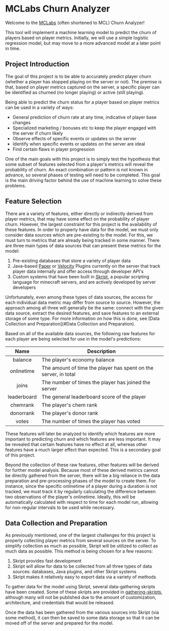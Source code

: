 # MCLabs Churn Analyzer

Welcome to the [MCLabs](https://labs-mc.com/) (often shortened to MCL) Churn Analyzer!

This tool will implement a machine learning model to predict the churn of players based on player metrics. Initially, we will use a simple logistic regression model, but may move to a more advanced model at a later point in time.

## Project Introduction

The goal of this project is to be able to accurately predict player churn (whether a player has stopped playing on the server or not). The premise is that, based on player metrics captured on the server, a specific player can be identified as churned (no longer playing) or active (still playing).

Being able to predict the churn status for a player based on player metrics can be used in a variety of ways:

* General prediction of churn rate at any time, indicative of player base changes
* Specialized marketing / bonuses etc to keep the player engaged with the server if churn likely
* Observe effects of specific events or updates on the server
* Identify when specific events or updates on the server are ideal
* Find certain flaws in player progression

One of the main goals with this project is to simply test the hypothesis that some subset of features selected from a player's metrics will reveal the probability of churn. An exact combination or pattern is not known in advance, so several phases of testing will need to be completed. This goal is the main driving factor behind the use of machine learning to solve these problems.

## Feature Selection

There are a variety of features, either directly or indirectly derived from player metrics, that may have some effect on the probability of player churn. However, the largest constraint for this project is the availability of these features. In order to properly have data for the model, we must only consider data sources which are pre-existing to the model. For this, we must turn to metrics that are already being tracked in some manner. There are three main types of data sources that can present these metrics for the model:

1. Pre-existing databases that store a variety of player data
2. Java-based [Paper](https://papermc.io/software/paper) or [Velocity](https://papermc.io/software/velocity) Plugins currently on the server that track player data internally and offer access through developer API's
3. Custom systems that have been built in [Skript](https://github.com/SkriptLang/Skript), a popular scripting language for minecraft servers, and are actively developed by server developers

Unfortunately, even among these types of data sources, the access for each individual data metric may differ from source to source. However, the approach among all three will generally be the same: connect with the given data source, extract the desired features, and save features to an external storage of some type. For more information on how this is done, see [Data Collection and Preparation](#Data Collection and Preparation).

Based on all of the available data sources, the following raw features for each player are being selected for use in the model's predictions:

|    Name    | Description                                                     |
| :---------: | --------------------------------------------------------------- |
|   balance   | The player's economy balance                                    |
| onlinetime | The amount of time the player has spent on the server, in total |
|    joins    | The number of times the player has joined the server            |
| leaderboard | The general leaderboard score of the player                     |
|  chemrank  | The player's chem rank                                          |
|  donorrank  | The player's donor rank                                         |
|    votes    | The number of times the player has voted                        |

These features will later be analyzed to identify which features are more important to predicting churn and which features are less important. It may be revealed that certain features have no effect at all, whereas other features have a much larger effect than expected. This is a secondary goal of this project.

Beyond the collection of these raw features, other features will be derived for further model analysis. Because most of these derived metrics cannot be directly gathered from the server, there will be a big reliance in the data preparation and pre-processing phases of the model to create them. For instance, since the specific onlinetime of a player during a duration is not tracked, we must track it by regularly calculating the difference between two observations of the player's onlinetime. Ideally, this will be automatically calculated with respect to time for each model run, allowing for non-regular intervals to be used while necessary.

## Data Collection and Preparation

As previously mentioned, one of the largest challenges for this project is properly collecting player metrics from several sources on the server. To simplify collection as much as possible, Skript will be utilized to collect as much data as possible. This method is being chosen for a few reasons:

1. Skript provides fast development
2. Skript will allow for data to be collected from all three types of data sources: databases, Java plugins, and other Skript systems
3. Skript makes it relatively easy to export data via a variety of methods

To gather data for the model using Skript, several data-gathering skripts have been created. Some of these skripts are provided in [gathering-skripts](), although many will not be published due to the amount of customization, architecture, and credentials that would be released.

Once the data has been gathered from the various sources into Skript (via some method), it can then be saved to some data storage so that it can be moved off of the server and prepared for the model.

